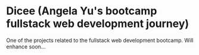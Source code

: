 # Dicee (Angela Yu's bootcamp fullstack web development journey)

One of the projects related to the fullstack web development bootcamp. Will enhance soon...

